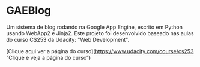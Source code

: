 GAEBlog
=======

Um sistema de blog rodando na Google App Engine, escrito em Python usando WebApp2 e Jinja2. Este projeto foi desenvolvido baseado nas aulas do curso CS253 da Udacity: "Web Development".

[Clique aqui ver a página do curso](https://www.udacity.com/course/cs253 “Clique e veja a página do curso”)
